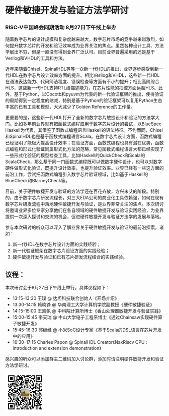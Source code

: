 # 硬件敏捷开发与验证方法学研讨

### RISC-V中国峰会同期活动 8月27日下午线上举办

随着数字芯片的设计规模和复杂度越来越大，数字芯片市场的竞争越来越激烈，如何提升数字芯片的开发和验证效率成为业界关注的焦点。虽然各种设计工具、方法学层出不穷，但是一直没有得到业界广泛认可。目前业界普遍采用的还是基于Verilog和VHDL的工具和方法。



近年来随着Chisel、SpinalHDL等等一众新一代HDL的推出，业界逐步感受到新一代HDL在数字芯片设计效率方面的提升。相比Verilog和VHDL，这些新一代HDL在语法表达能力、代码简洁程度、错误检查等方面有不小的提升；相比高阶综合HLS，这些新一代HDL支持RTL级描述能力，在芯片性能的把控方面远超HLS。此外，基于Python，以Cocotb和pyuvm为代表的新一代验证框架的推出，使得验证的周期得到一定程度的缩减，特别是基于Python的验证框架可以复用Python生态丰富的已有工具和模型，大大减少了Golden Reference的工作量。



更重要的是，这些新一代HDL打开了全新的数字芯片敏捷设计和验证的方法学大门。比如多年前业界就有把函数式编程应用于数字芯片设计的尝试，以BlueSpec Haskell为代表，其借鉴了函数式编程语言Haskell的语法特征。不约而同，Chisel和SpinalHDL也是基于函数式编程语言Scala。在数字芯片设计方面，函数式编程已经证明了能极大提高设计效率；在验证方面，函数式编程也具有潜在优势，函数式编程和形式化验证同属形式化方法的范畴，常见函数式编程语言大都已经实现了一些形式化验证的模型检查工具，比如Haskell的QuickCheck和Scala的ScalaCheck，那么基于同一门函数式编程既可以做数字硬件设计，也可以对数字硬件做形式化验证，既提升设计效率，也提升验证效率。业界已经有一些这方面的前沿工作，尝试把函数式编程引入数字芯片验证领域，比如基于Haskell的BlueCheck和BlarneyCheck等。



目前，关于硬件敏捷开发与验证的方法学还在百花齐放，方兴未艾的阶段。特别的，由于数字芯片研发流程长，对三大EDA公司的商业化工具依赖强，如何在现有数字芯片研发流程中落地硬件敏捷开发与验证，是业界非常关注的焦点。本次研讨将邀请业界多位专家分享他们在各自领域的硬件敏捷开发与验证实践经验，为业界提供一次深入探讨和交流的机会，促进硬件敏捷开发与验证方法学的发展与落地。



参与本次研讨的听众可以深入了解业界关于硬件敏捷开发与验证的最前沿探索，诸如：
1. 新一代HDL在数字芯片设计方面的实践经验；
2. 新一代验证框架在数字芯片验证方面的实践经验；
3. 硬件敏捷开发与验证和已有芯片研发流程结合的实践经验。

## 议程：


本次研讨会于8月27日下午线上举行，具体议程如下：

- 13:15-13:30 王璞 @ 达坦科技联合创始人《开场介绍》
- 13:30-14:15 赖晓铮 @ 华南理工大学计算机学院副教授《硬件敏捷验证》
- 14:15-15:00 王凯帆 @ 中科院计算所博士《香山处理器敏捷开发与验证实践》
- 15:00-15:45 李天瑞 @ 中山大学电子工程系博士《通过Chainsaw实现硬件算子敏捷开发》
- 15:45-16:30 郭继经 @ 小米SoC设计专家《基于Scala的DSL语言在芯片开发中的应用》
- 16:30-17:15 Charles Papon @ SpinalHDL Creator《NaxRiscv CPU : introduction and extension demonstration》








感兴趣的听众可以添加群主二维码加入讨论群，添加时请注明硬件敏捷开发和验证方法学研讨。

<img src="bar_code.jpg" alt="群主二维码" width="25%"/>
